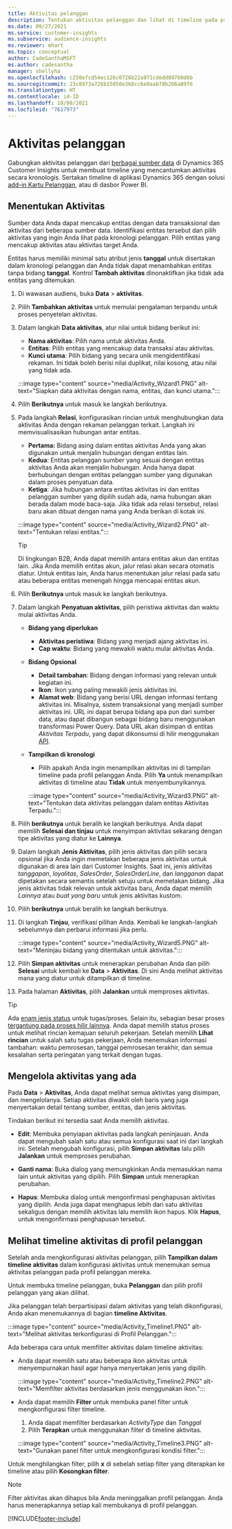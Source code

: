 ```yaml
---
title: Aktivitas pelanggan
description: Tentukan aktivitas pelanggan dan lihat di timeline pada profil pelanggan.
ms.date: 09/27/2021
ms.service: customer-insights
ms.subservice: audience-insights
ms.reviewer: mhart
ms.topic: conceptual
author: CadeSanthaMSFT
ms.author: cadesantha
manager: shellyha
ms.openlocfilehash: c250efcd54ec126c0726b22a971cdedd89760d6b
ms.sourcegitcommit: 23c8973a726b15050e368cc6e0aab78b266a89f6
ms.translationtype: HT
ms.contentlocale: id-ID
ms.lasthandoff: 10/08/2021
ms.locfileid: "7617973"
---
```

# <a name="customer-activities"></a>Aktivitas pelanggan

Gabungkan aktivitas pelanggan dari [berbagai sumber data](data-sources.md) di Dynamics 365 Customer Insights untuk membuat timeline yang mencantumkan aktivitas secara kronologis. Sertakan timeline di aplikasi Dynamics 365 dengan solusi [add-in Kartu Pelanggan](customer-card-add-in.md), atau di dasbor Power BI.

## <a name="define-an-activity"></a>Menentukan Aktivitas

Sumber data Anda dapat mencakup entitas dengan data transaksional dan aktivitas dari beberapa sumber data. Identifikasi entitas tersebut dan pilih aktivitas yang ingin Anda lihat pada kronologi pelanggan. Pilih entitas yang mencakup aktivitas atau aktivitas target Anda.

Entitas harus memiliki minimal satu atribut jenis **tanggal** untuk disertakan dalam kronologi pelanggan dan Anda tidak dapat menambahkan entitas tanpa bidang **tanggal**. Kontrol **Tambah aktivitas** dinonaktifkan jika tidak ada entitas yang ditemukan.

1. Di wawasan audiens, buka **Data** > **aktivitas**.

1. Pilih **Tambahkan aktivitas** untuk memulai pengalaman terpandu untuk proses penyetelan aktivitas.

1. Dalam langkah **Data aktivitas**, atur nilai untuk bidang berikut ini:

   - **Nama aktivitas**: Pilih nama untuk aktivitas Anda.
   - **Entitas**: Pilih entitas yang mencakup data transaksi atau aktivitas.
   - **Kunci utama**: Pilih bidang yang secara unik mengidentifikasi rekaman. Ini tidak boleh berisi nilai duplikat, nilai kosong, atau nilai yang tidak ada.

   :::image type="content" source="media/Activity_Wizard1.PNG" alt-text="Siapkan data aktivitas dengan nama, entitas, dan kunci utama.":::

1. Pilih **Berikutnya** untuk masuk ke langkah berikutnya.

1. Pada langkah **Relasi**, konfigurasikan rincian untuk menghubungkan data aktivitas Anda dengan rekaman pelanggan terkait. Langkah ini memvisualisasikan hubungan antar entitas.  

   - **Pertama:** Bidang asing dalam entitas aktivitas Anda yang akan digunakan untuk menjalin hubungan dengan entitas lain.
   - **Kedua**: Entitas pelanggan sumber yang sesuai dengan entitas aktivitas Anda akan menjalin hubungan. Anda hanya dapat berhubungan dengan entitas pelanggan sumber yang digunakan dalam proses penyatuan data.
   - **Ketiga**: Jika hubungan antara entitas aktivitas ini dan entitas pelanggan sumber yang dipilih sudah ada, nama hubungan akan berada dalam mode baca-saja. Jika tidak ada relasi tersebut, relasi baru akan dibuat dengan nama yang Anda berikan di kotak ini.

   :::image type="content" source="media/Activity_Wizard2.PNG" alt-text="Tentukan relasi entitas.":::

   > [!TIP]
   > Di lingkungan B2B, Anda dapat memilih antara entitas akun dan entitas lain. Jika Anda memilih entitas akun, jalur relasi akan secara otomatis diatur. Untuk entitas lain, Anda harus menentukan jalur relasi pada satu atau beberapa entitas menengah hingga mencapai entitas akun.

1. Pilih **Berikutnya** untuk masuk ke langkah berikutnya. 

1. Dalam langkah **Penyatuan aktivitas**, pilih peristiwa aktivitas dan waktu mulai aktivitas Anda. 
   - **Bidang yang diperlukan**
      - **Aktivitas peristiwa**: Bidang yang menjadi ajang aktivitas ini.
      - **Cap waktu**: Bidang yang mewakili waktu mulai aktivitas Anda.

   - **Bidang Opsional**
      - **Detail tambahan**: Bidang dengan informasi yang relevan untuk kegiatan ini.
      - **Ikon**: Ikon yang paling mewakili jenis aktivitas ini.
      - **Alamat web**: Bidang yang berisi URL dengan informasi tentang aktivitas ini. Misalnya, sistem transaksional yang menjadi sumber aktivitas ini. URL ini dapat berupa bidang apa pun dari sumber data, atau dapat dibangun sebagai bidang baru menggunakan transformasi Power Query. Data URL akan disimpan di entitas *Aktivitas Terpadu*, yang dapat dikonsumsi di hilir menggunakan [API](apis.md).

   - **Tampilkan di kronologi**
      - Pilih apakah Anda ingin menampilkan aktivitas ini di tampilan timeline pada profil pelanggan Anda. Pilih **Ya** untuk menampilkan aktivitas di timeline atau **Tidak** untuk menyembunyikannya.

      :::image type="content" source="media/Activity_Wizard3.PNG" alt-text="Tentukan data aktivitas pelanggan dalam entitas Aktivitas Terpadu.":::

1. Pilih **berikutnya** untuk beralih ke langkah berikutnya. Anda dapat memilih **Selesai dan tinjau** untuk menyimpan aktivitas sekarang dengan tipe aktivitas yang diatur ke **Lainnya**. 

1. Dalam langkah **Jenis Aktivitas**, pilih jenis aktivitas dan pilih secara opsional jika Anda ingin memetakan beberapa jenis aktivitas untuk digunakan di area lain dari Customer Insights. Saat ini, jenis aktivitas *tanggapan*, *loyalitas*, *SalesOrder*, *SalesOrderLine*, dan *langganan* dapat dipetakan secara semantis setelah setuju untuk memetakan bidang. Jika jenis aktivitas tidak relevan untuk aktivitas baru, Anda dapat memilih *Lainnya* atau *buat yang baru* untuk jenis aktivitas kustom.

1. Pilih **berikutnya** untuk beralih ke langkah berikutnya. 

1. Di langkah **Tinjau**, verifikasi pilihan Anda. Kembali ke langkah-langkah sebelumnya dan perbarui informasi jika perlu.

   :::image type="content" source="media/Activity_Wizard5.PNG" alt-text="Meninjau bidang yang ditentukan untuk aktivitas.":::
   
1. Pilih **Simpan aktivitas** untuk menerapkan perubahan Anda dan pilih **Selesai** untuk kembali ke **Data** > **Aktivitas**. Di sini Anda melihat aktivitas mana yang diatur untuk ditampilkan di timeline. 

1. Pada halaman **Aktivitas**, pilih **Jalankan** untuk memproses aktivitas. 

> [!TIP]
> Ada [enam jenis status](system.md#status-types) untuk tugas/proses. Selain itu, sebagian besar proses [tergantung pada proses hilir lainnya](system.md#refresh-policies). Anda dapat memilih status proses untuk melihat rincian kemajuan seluruh pekerjaan. Setelah memilih **Lihat rincian** untuk salah satu tugas pekerjaan, Anda menemukan informasi tambahan: waktu pemrosesan, tanggal pemrosesan terakhir, dan semua kesalahan serta peringatan yang terkait dengan tugas.


## <a name="manage-existing-activities"></a>Mengelola aktivitas yang ada

Pada **Data** > **Aktivitas**, Anda dapat melihat semua aktivitas yang disimpan, dan mengelolanya. Setiap aktivitas diwakili oleh baris yang juga menyertakan detail tentang sumber, entitas, dan jenis aktivitas.

Tindakan berikut ini tersedia saat Anda memilih aktivitas. 

- **Edit**: Membuka penyiapan aktivitas pada langkah peninjauan. Anda dapat mengubah salah satu atau semua konfigurasi saat ini dari langkah ini. Setelah mengubah konfigurasi, pilih **Simpan aktivitas** lalu pilih **Jalankan** untuk memproses perubahan.

- **Ganti nama**: Buka dialog yang memungkinkan Anda memasukkan nama lain untuk aktivitas yang dipilih. Pilih **Simpan** untuk menerapkan perubahan.

- **Hapus**: Membuka dialog untuk mengonfirmasi penghapusan aktivitas yang dipilih. Anda juga dapat menghapus lebih dari satu aktivitas sekaligus dengan memilih aktivitas lalu memilih ikon hapus. Klik **Hapus**, untuk mengonfirmasi penghapusan tersebut.

## <a name="view-activity-timelines-on-customer-profiles"></a>Melihat timeline aktivitas di profil pelanggan

Setelah anda mengkonfigurasi aktivitas pelanggan, pilih **Tampilkan dalam timeline aktivitas** dalam konfigurasi aktivitas untuk menemukan semua aktivitas pelanggan pada profil pelanggan mereka.

Untuk membuka timeline pelanggan, buka **Pelanggan** dan pilih profil pelanggan yang akan dilihat.

Jika pelanggan telah berpartisipasi dalam aktivitas yang telah dikonfigurasi, Anda akan menemukannya di bagian **timeline Aktivitas**.

:::image type="content" source="media/Activity_Timeline1.PNG" alt-text="Melihat aktivitas terkonfigurasi di Profil Pelanggan.":::

Ada beberapa cara untuk memfilter aktivitas dalam timeline aktivitas:

- Anda dapat memilih satu atau beberapa ikon aktivitas untuk menyempurnakan hasil agar hanya menyertakan jenis yang dipilih.

  :::image type="content" source="media/Activity_Timeline2.PNG" alt-text="Memfilter aktivitas berdasarkan jenis menggunakan ikon.":::

- Anda dapat memilih **Filter** untuk membuka panel filter untuk mengkonfigurasi filter timeline.

   1. Anda dapat memfilter berdasarkan *ActivityType* dan *Tanggal*
   1. Pilih **Terapkan** untuk menggunakan filter di timeline aktivitas.

   :::image type="content" source="media/Activity_Timeline3.PNG" alt-text="Gunakan panel filter untuk mengkonfigurasi kondisi filter.":::

Untuk menghilangkan filter, pilih **x** di sebelah setiap filter yang diterapkan ke timeline atau pilih **Kosongkan filter**.


> [!NOTE]
> Filter aktivitas akan dihapus bila Anda meninggalkan profil pelanggan. Anda harus menerapkannya setiap kali membukanya di profil pelanggan.

[!INCLUDE[footer-include](../includes/footer-banner.md)]
